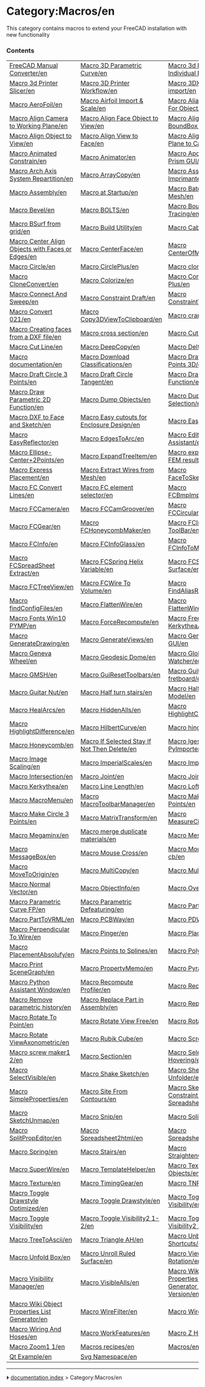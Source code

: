# Category:Macros/en
This category contains macros to extend your FreeCAD installation with new functionality

### Contents

|     |     |     |
| --- | --- | --- |
| [FreeCAD Manual Converter/en](FreeCAD_Manual_Converter/en.md) | [Macro 3D Parametric Curve/en](Macro_3D_Parametric_Curve/en.md) | [Macro 3d Printer Slicer Individual Parts/en](Macro_3d_Printer_Slicer_Individual_Parts/en.md) |
| [Macro 3d Printer Slicer/en](Macro_3d_Printer_Slicer/en.md) | [Macro 3D Printer Workflow/en](Macro_3D_Printer_Workflow/en.md) | [Macro 3DXML import/en](Macro_3DXML_import/en.md) |
| [Macro AeroFoil/en](Macro_AeroFoil/en.md) | [Macro Airfoil Import & Scale/en](Macro_Airfoil_Import_&_Scale/en.md) | [Macro Alias For Table For Object/en](Macro_Alias_For_Table_For_Object/en.md) |
| [Macro Align Camera to Working Plane/en](Macro_Align_Camera_to_Working_Plane/en.md) | [Macro Align Face Object to View/en](Macro_Align_Face_Object_to_View/en.md) | [Macro Align Object BoundBox Center/en](Macro_Align_Object_BoundBox_Center/en.md) |
| [Macro Align Object to View/en](Macro_Align_Object_to_View/en.md) | [Macro Align View to Face/en](Macro_Align_View_to_Face/en.md) | [Macro Align Working Plane to Camera/en](Macro_Align_Working_Plane_to_Camera/en.md) |
| [Macro Animated Constrain/en](Macro_Animated_Constrain/en.md) | [Macro Animator/en](Macro_Animator/en.md) | [Macro Apothem Based Prism GUI/en](Macro_Apothem_Based_Prism_GUI/en.md) |
| [Macro Arch Axis System Repartition/en](Macro_Arch_Axis_System_Repartition/en.md) | [Macro ArrayCopy/en](Macro_ArrayCopy/en.md) | [Macro Assemblage Imprimante 3D/en](Macro_Assemblage_Imprimante_3D/en.md) |
| [Macro Assembly/en](Macro_Assembly/en.md) | [Macro at Startup/en](Macro_at_Startup/en.md) | [Macro Batch Export To Mesh/en](Macro_Batch_Export_To_Mesh/en.md) |
| [Macro Bevel/en](Macro_Bevel/en.md) | [Macro BOLTS/en](Macro_BOLTS/en.md) | [Macro BoundingBox Tracing/en](Macro_BoundingBox_Tracing/en.md) |
| [Macro BSurf from grid/en](Macro_BSurf_from_grid/en.md) | [Macro Build Utility/en](Macro_Build_Utility/en.md) | [Macro Cabinets32/en](Macro_Cabinets32/en.md) |
| [Macro Center Align Objects with Faces or Edges/en](Macro_Center_Align_Objects_with_Faces_or_Edges/en.md) | [Macro CenterFace/en](Macro_CenterFace/en.md) | [Macro CenterOfMass/en](Macro_CenterOfMass/en.md) |
| [Macro Circle/en](Macro_Circle/en.md) | [Macro CirclePlus/en](Macro_CirclePlus/en.md) | [Macro clone explicit/en](Macro_clone_explicit/en.md) |
| [Macro CloneConvert/en](Macro_CloneConvert/en.md) | [Macro Colorize/en](Macro_Colorize/en.md) | [Macro Compound Plus/en](Macro_Compound_Plus/en.md) |
| [Macro Connect And Sweep/en](Macro_Connect_And_Sweep/en.md) | [Macro Constraint Draft/en](Macro_Constraint_Draft/en.md) | [Macro ConstraintToAlias/en](Macro_ConstraintToAlias/en.md) |
| [Macro Convert 021/en](Macro_Convert_021/en.md) | [Macro Copy3DViewToClipboard/en](Macro_Copy3DViewToClipboard/en.md) | [Macro crank simul/en](Macro_crank_simul/en.md) |
| [Macro Creating faces from a DXF file/en](Macro_Creating_faces_from_a_DXF_file/en.md) | [Macro cross section/en](Macro_cross_section/en.md) | [Macro Cut Circle/en](Macro_Cut_Circle/en.md) |
| [Macro Cut Line/en](Macro_Cut_Line/en.md) | [Macro DeepCopy/en](Macro_DeepCopy/en.md) | [Macro Delta xyz/en](Macro_Delta_xyz/en.md) |
| [Macro documentation/en](Macro_documentation/en.md) | [Macro Download Classifications/en](Macro_Download_Classifications/en.md) | [Macro Draft Circle 3 Points 3D/en](Macro_Draft_Circle_3_Points_3D/en.md) |
| [Macro Draft Circle 3 Points/en](Macro_Draft_Circle_3_Points/en.md) | [Macro Draft Circle Tangent/en](Macro_Draft_Circle_Tangent/en.md) | [Macro Draw 2D Function/en](Macro_Draw_2D_Function/en.md) |
| [Macro Draw Parametric 2D Function/en](Macro_Draw_Parametric_2D_Function/en.md) | [Macro Dump Objects/en](Macro_Dump_Objects/en.md) | [Macro Duplicate Selection/en](Macro_Duplicate_Selection/en.md) |
| [Macro DXF to Face and Sketch/en](Macro_DXF_to_Face_and_Sketch/en.md) | [Macro Easy cutouts for Enclosure Design/en](Macro_Easy_cutouts_for_Enclosure_Design/en.md) | [Macro EasyAlias/en](Macro_EasyAlias/en.md) |
| [Macro EasyReflector/en](Macro_EasyReflector/en.md) | [Macro EdgesToArc/en](Macro_EdgesToArc/en.md) | [Macro Editor Assistant/en](Macro_Editor_Assistant/en.md) |
| [Macro Ellipse-Center+2Points/en](Macro_Ellipse-Center+2Points/en.md) | [Macro ExpandTreeItem/en](Macro_ExpandTreeItem/en.md) | [Macro export transient FEM results/en](Macro_export_transient_FEM_results/en.md) |
| [Macro Express Placement/en](Macro_Express_Placement/en.md) | [Macro Extract Wires from Mesh/en](Macro_Extract_Wires_from_Mesh/en.md) | [Macro FaceToSketch/en](Macro_FaceToSketch/en.md) |
| [Macro FC Convert Lines/en](Macro_FC_Convert_Lines/en.md) | [Macro FC element selector/en](Macro_FC_element_selector/en.md) | [Macro FCBmpImport/en](Macro_FCBmpImport/en.md) |
| [Macro FCCamera/en](Macro_FCCamera/en.md) | [Macro FCCamGroover/en](Macro_FCCamGroover/en.md) | [Macro FCCircularText/en](Macro_FCCircularText/en.md) |
| [Macro FCGear/en](Macro_FCGear/en.md) | [Macro FCHoneycombMaker/en](Macro_FCHoneycombMaker/en.md) | [Macro FCInfo ToolBar/en](Macro_FCInfo_ToolBar/en.md) |
| [Macro FCInfo/en](Macro_FCInfo/en.md) | [Macro FCInfoGlass/en](Macro_FCInfoGlass/en.md) | [Macro FCInfoToMouse/en](Macro_FCInfoToMouse/en.md) |
| [Macro FCSpreadSheet Extract/en](Macro_FCSpreadSheet_Extract/en.md) | [Macro FCSpring Helix Variable/en](Macro_FCSpring_Helix_Variable/en.md) | [Macro FCSpring On Surface/en](Macro_FCSpring_On_Surface/en.md) |
| [Macro FCTreeView/en](Macro_FCTreeView/en.md) | [Macro FCWire To Volume/en](Macro_FCWire_To_Volume/en.md) | [Macro FindAliasReferences/en](Macro_FindAliasReferences/en.md) |
| [Macro findConfigFiles/en](Macro_findConfigFiles/en.md) | [Macro FlattenWire/en](Macro_FlattenWire/en.md) | [Macro FlattenWire3Points/en](Macro_FlattenWire3Points/en.md) |
| [Macro Fonts Win10 PYMP/en](Macro_Fonts_Win10_PYMP/en.md) | [Macro ForceRecompute/en](Macro_ForceRecompute/en.md) | [Macro FreeCAD to Kerkythea/en](Macro_FreeCAD_to_Kerkythea/en.md) |
| [Macro GenerateDrawing/en](Macro_GenerateDrawing/en.md) | [Macro GenerateViews/en](Macro_GenerateViews/en.md) | [Macro Geneva Wheel GUI/en](Macro_Geneva_Wheel_GUI/en.md) |
| [Macro Geneva Wheel/en](Macro_Geneva_Wheel/en.md) | [Macro Geodesic Dome/en](Macro_Geodesic_Dome/en.md) | [Macro Global Variable Watcher/en](Macro_Global_Variable_Watcher/en.md) |
| [Macro GMSH/en](Macro_GMSH/en.md) | [Macro GuiResetToolbars/en](Macro_GuiResetToolbars/en.md) | [Macro Guitar fretboard/en](Macro_Guitar_fretboard/en.md) |
| [Macro Guitar Nut/en](Macro_Guitar_Nut/en.md) | [Macro Half turn stairs/en](Macro_Half_turn_stairs/en.md) | [Macro Half-Hull Model/en](Macro_Half-Hull_Model/en.md) |
| [Macro HealArcs/en](Macro_HealArcs/en.md) | [Macro HiddenAlls/en](Macro_HiddenAlls/en.md) | [Macro HighlightCommon/en](Macro_HighlightCommon/en.md) |
| [Macro HighlightDifference/en](Macro_HighlightDifference/en.md) | [Macro HilbertCurve/en](Macro_HilbertCurve/en.md) | [Macro hinge/en](Macro_hinge/en.md) |
| [Macro Honeycomb/en](Macro_Honeycomb/en.md) | [Macro If Selected Stay If Not Then Delete/en](Macro_If_Selected_Stay_If_Not_Then_Delete/en.md) | [Macro Iges PyImporter/en](Macro_Iges_PyImporter/en.md) |
| [Macro Image Scaling/en](Macro_Image_Scaling/en.md) | [Macro ImperialScales/en](Macro_ImperialScales/en.md) | [Macro ImportAirfoil/en](Macro_ImportAirfoil/en.md) |
| [Macro Intersection/en](Macro_Intersection/en.md) | [Macro Joint/en](Macro_Joint/en.md) | [Macro JointWire/en](Macro_JointWire/en.md) |
| [Macro Kerkythea/en](Macro_Kerkythea/en.md) | [Macro Line Length/en](Macro_Line_Length/en.md) | [Macro Loft/en](Macro_Loft/en.md) |
| [Macro MacroMenu/en](Macro_MacroMenu/en.md) | [Macro MacroToolbarManager/en](Macro_MacroToolbarManager/en.md) | [Macro Make Arc 3 Points/en](Macro_Make_Arc_3_Points/en.md) |
| [Macro Make Circle 3 Points/en](Macro_Make_Circle_3_Points/en.md) | [Macro MatrixTransform/en](Macro_MatrixTransform/en.md) | [Macro MeasureCircle/en](Macro_MeasureCircle/en.md) |
| [Macro Megaminx/en](Macro_Megaminx/en.md) | [Macro merge duplicate materials/en](Macro_merge_duplicate_materials/en.md) | [Macro MeshToPart/en](Macro_MeshToPart/en.md) |
| [Macro MessageBox/en](Macro_MessageBox/en.md) | [Macro Mouse Cross/en](Macro_Mouse_Cross/en.md) | [Macro Mouse over cb/en](Macro_Mouse_over_cb/en.md) |
| [Macro MoveToOrigin/en](Macro_MoveToOrigin/en.md) | [Macro MultiCopy/en](Macro_MultiCopy/en.md) | [Macro MultiCuts/en](Macro_MultiCuts/en.md) |
| [Macro Normal Vector/en](Macro_Normal_Vector/en.md) | [Macro ObjectInfo/en](Macro_ObjectInfo/en.md) | [Macro Overlap/en](Macro_Overlap/en.md) |
| [Macro Parametric Curve FP/en](Macro_Parametric_Curve_FP/en.md) | [Macro Parametric Defeaturing/en](Macro_Parametric_Defeaturing/en.md) | [Macro PartsLibrary/en](Macro_PartsLibrary/en.md) |
| [Macro PartToVRML/en](Macro_PartToVRML/en.md) | [Macro PCBWay/en](Macro_PCBWay/en.md) | [Macro PDWrapper/en](Macro_PDWrapper/en.md) |
| [Macro Perpendicular To Wire/en](Macro_Perpendicular_To_Wire/en.md) | [Macro Pinger/en](Macro_Pinger/en.md) | [Macro Place Image/en](Macro_Place_Image/en.md) |
| [Macro PlacementAbsolufy/en](Macro_PlacementAbsolufy/en.md) | [Macro Points to Splines/en](Macro_Points_to_Splines/en.md) | [Macro Polyhedrons/en](Macro_Polyhedrons/en.md) |
| [Macro Print SceneGraph/en](Macro_Print_SceneGraph/en.md) | [Macro PropertyMemo/en](Macro_PropertyMemo/en.md) | [Macro Pyramid/en](Macro_Pyramid/en.md) |
| [Macro Python Assistant Window/en](Macro_Python_Assistant_Window/en.md) | [Macro Recompute Profiler/en](Macro_Recompute_Profiler/en.md) | [Macro Rectellipse/en](Macro_Rectellipse/en.md) |
| [Macro Remove parametric history/en](Macro_Remove_parametric_history/en.md) | [Macro Replace Part in Assembly/en](Macro_Replace_Part_in_Assembly/en.md) | [Macro Repro Wire/en](Macro_Repro_Wire/en.md) |
| [Macro Rotate To Point/en](Macro_Rotate_To_Point/en.md) | [Macro Rotate View Free/en](Macro_Rotate_View_Free/en.md) | [Macro Rotate View/en](Macro_Rotate_View/en.md) |
| [Macro Rotate ViewAxonometric/en](Macro_Rotate_ViewAxonometric/en.md) | [Macro Rubik Cube/en](Macro_Rubik_Cube/en.md) | [Macro Screen Wiki/en](Macro_Screen_Wiki/en.md) |
| [Macro screw maker1 2/en](Macro_screw_maker1_2/en.md) | [Macro Section/en](Macro_Section/en.md) | [Macro Select Hovering/en](Macro_Select_Hovering/en.md) |
| [Macro SelectVisible/en](Macro_SelectVisible/en.md) | [Macro Shake Sketch/en](Macro_Shake_Sketch/en.md) | [Macro Sheet Metal Unfolder/en](Macro_Sheet_Metal_Unfolder/en.md) |
| [Macro SimpleProperties/en](Macro_SimpleProperties/en.md) | [Macro Site From Contours/en](Macro_Site_From_Contours/en.md) | [Macro Sketch Constraint From Spreadsheet/en](Macro_Sketch_Constraint_From_Spreadsheet/en.md) |
| [Macro SketchUnmap/en](Macro_SketchUnmap/en.md) | [Macro Snip/en](Macro_Snip/en.md) | [Macro Solid Sweep/en](Macro_Solid_Sweep/en.md) |
| [Macro SplitPropEditor/en](Macro_SplitPropEditor/en.md) | [Macro Spreadsheet2html/en](Macro_Spreadsheet2html/en.md) | [Macro SpreadsheetTools/en](Macro_SpreadsheetTools/en.md) |
| [Macro Spring/en](Macro_Spring/en.md) | [Macro Stairs/en](Macro_Stairs/en.md) | [Macro StraightenObject/en](Macro_StraightenObject/en.md) |
| [Macro SuperWire/en](Macro_SuperWire/en.md) | [Macro TemplateHelper/en](Macro_TemplateHelper/en.md) | [Macro Texture Objects/en](Macro_Texture_Objects/en.md) |
| [Macro Texture/en](Macro_Texture/en.md) | [Macro TimingGear/en](Macro_TimingGear/en.md) | [Macro TNP Solution/en](Macro_TNP_Solution/en.md) |
| [Macro Toggle Drawstyle Optimized/en](Macro_Toggle_Drawstyle_Optimized/en.md) | [Macro Toggle Drawstyle/en](Macro_Toggle_Drawstyle/en.md) | [Macro Toggle Panels Visibility/en](Macro_Toggle_Panels_Visibility/en.md) |
| [Macro Toggle Visibility/en](Macro_Toggle_Visibility/en.md) | [Macro Toggle Visibility2 1-2/en](Macro_Toggle_Visibility2_1-2/en.md) | [Macro Toggle Visibility2 2-2/en](Macro_Toggle_Visibility2_2-2/en.md) |
| [Macro TreeToAscii/en](Macro_TreeToAscii/en.md) | [Macro Triangle AH/en](Macro_Triangle_AH/en.md) | [Macro Unbind Numpad Shortcuts/en](Macro_Unbind_Numpad_Shortcuts/en.md) |
| [Macro Unfold Box/en](Macro_Unfold_Box/en.md) | [Macro Unroll Ruled Surface/en](Macro_Unroll_Ruled_Surface/en.md) | [Macro View Rotation/en](Macro_View_Rotation/en.md) |
| [Macro Visibility Manager/en](Macro_Visibility_Manager/en.md) | [Macro VisibleAlls/en](Macro_VisibleAlls/en.md) | [Macro Wiki Object Properties List Generator Basic Version/en](Macro_Wiki_Object_Properties_List_Generator_Basic_Version/en.md) |
| [Macro Wiki Object Properties List Generator/en](Macro_Wiki_Object_Properties_List_Generator/en.md) | [Macro WireFilter/en](Macro_WireFilter/en.md) | [Macro WireXYZ/en](Macro_WireXYZ/en.md) |
| [Macro Wiring And Hoses/en](Macro_Wiring_And_Hoses/en.md) | [Macro WorkFeatures/en](Macro_WorkFeatures/en.md) | [Macro Z Height Map/en](Macro_Z_Height_Map/en.md) |
| [Macro Zoom1 1/en](Macro_Zoom1_1/en.md) | [Macros recipes/en](Macros_recipes/en.md) | [Macros/en](Macros/en.md) |
| [Qt Example/en](Qt_Example/en.md) | [Svg Namespace/en](Svg_Namespace/en.md) |



---
⏵ [documentation index](../README.md) > Category:Macros/en
